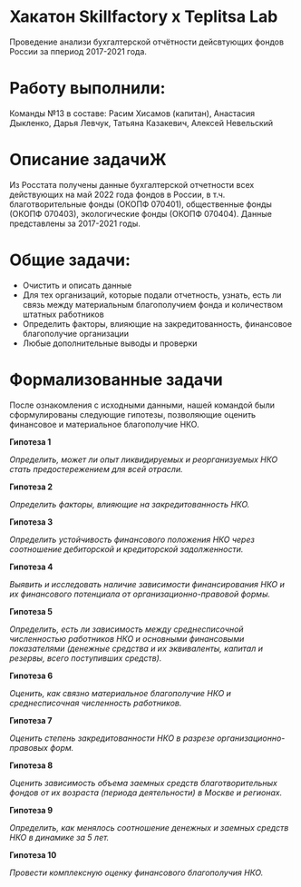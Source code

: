 # Хакатон Skillfactory x Teplitsa Lab

Проведение анализи бухгалтерской отчётности дейсвтующих фондов России за ппериод 2017-2021 года. 

# Работу выполнили: 

Команды №13 в составе:
Расим Хисамов (капитан), Анастасия Дыкленко, Дарья Левчук, Татьяна Казакевич, Алексей Невельский

# Описание задачиЖ

Из Росстата получены данные бухгалтерской отчетности всех действующих на май 2022 года фондов в России, в т.ч. благотворительные фонды (ОКОПФ 070401), общественные фонды (ОКОПФ 070403), экологические фонды (ОКОПФ 070404). Данные представлены за 2017-2021 годы.

# Общие задачи:

- Очистить и описать данные
- Для тех организаций, которые подали отчетность, узнать, есть ли связь между материальным благополучием фонда и количеством штатных работников
- Определить факторы, влияющие на закредитованность, финансовое благополучие организации
- Любые дополнительные выводы и проверки

# Формализованные задачи

После ознакомления с исходными данными, нашей командой были сформулированы следующие гипотезы, позволяющие оценить финансовое и материальное благополучие НКО.

**Гипотеза 1**

*Определить, может ли опыт ликвидируемых и реорганизуемых НКО стать предостережением для всей отрасли.*

**Гипотеза 2**

*Определить факторы, влияющие на закредитованность НКО.*

**Гипотеза 3**

*Определить устойчивость финансового положения НКО через соотношение дебиторской и кредиторской задолженности.*

**Гипотеза 4**

*Выявить и исследовать наличие зависимости финансирования НКО и их финансового потенциала от организационно-правовой формы.*

**Гипотеза 5**

*Определить, есть ли зависимость  между среднесписочной численностью работников НКО и основными финансовыми показателями (денежные средства и их эквиваленты, капитал и резервы, всего поступивших средств).*

**Гипотеза 6**

*Оценить, как связно материальное благополучие НКО и среднесписочная численность работников.*

**Гипотеза 7**

*Оценить степень закредитованности НКО в разрезе организационно-правовых форм.*

**Гипотеза 8**

*Оценить зависимость объема заемных средств благотворительных фондов от их возраста (периода деятельности) в Москве и регионах.*

**Гипотеза 9**

*Определить, как менялось соотношение денежных и заемных средств НКО в динамике за 5 лет.*

**Гипотеза 10**

*Провести комплексную оценку финансового благополучия НКО.*
